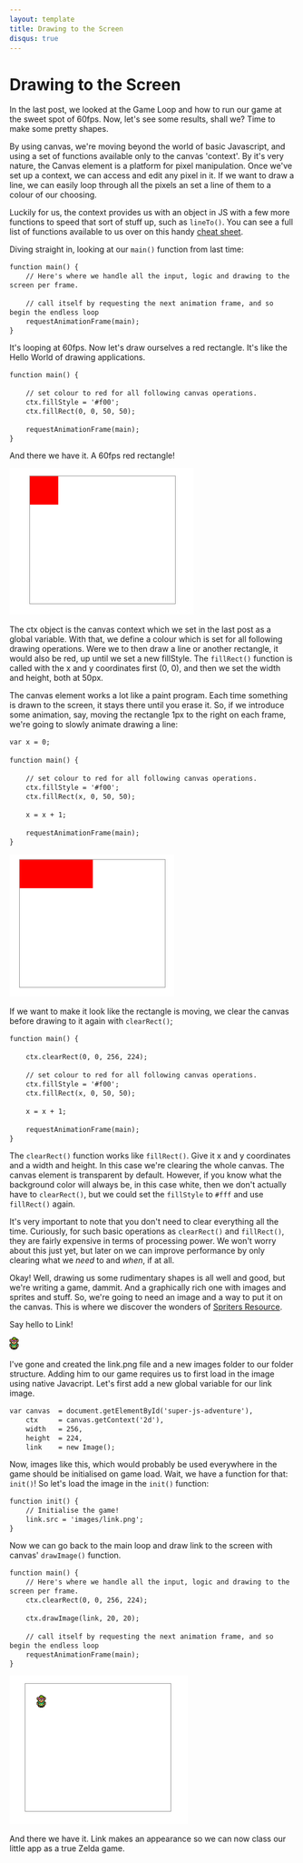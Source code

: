 ```yaml
---
layout: template
title: Drawing to the Screen
disqus: true
---
```


# Drawing to the Screen

In the last post, we looked at the Game Loop and how to run our game at the sweet spot of 60fps. Now, let's see some results, shall we? Time to make some pretty shapes.

By using canvas, we're moving beyond the world of basic Javascript, and using a set of functions available only to the canvas 'context'. By it's very nature, the Canvas element is a platform for pixel manipulation. Once we've set up a context, we can access and edit any pixel in it. If we want to draw a line, we can easily loop through all the pixels an set a line of them to a colour of our choosing.

Luckily for us, the context provides us with an object in JS with a few more functions to speed that sort of stuff up, such as `lineTo()`. You can see a full list of functions available to us over on this handy [cheat sheet](http://www.nihilogic.dk/labs/canvas_sheet/HTML5_Canvas_Cheat_Sheet.png).

Diving straight in, looking at our `main()` function from last time:

    function main() {
        // Here's where we handle all the input, logic and drawing to the screen per frame.

        // call itself by requesting the next animation frame, and so begin the endless loop
        requestAnimationFrame(main);
    }

It's looping at 60fps. Now let's draw ourselves a red rectangle. It's like the Hello World of drawing applications.

    function main() {
        
        // set colour to red for all following canvas operations.
        ctx.fillStyle = '#f00';
        ctx.fillRect(0, 0, 50, 50);

        requestAnimationFrame(main);
    }

And there we have it. A 60fps red rectangle!

![Red Rectangle](/img/articles/2-red-rectangle.png)

The ctx object is the canvas context which we set in the last post as a global variable. With that, we define a colour which is set for all following drawing operations. Were we to then draw a line or another rectangle, it would also be red, up until we set a new fillStyle. The `fillRect()` function is called with the x and y coordinates first (0, 0), and then we set the width and height, both at 50px.

The canvas element works a lot like a paint program. Each time something is drawn to the screen, it stays there until you erase it. So, if we introduce some animation, say, moving the rectangle 1px to the right on each frame, we're going to slowly animate drawing a line:

    var x = 0;

    function main() {
        
        // set colour to red for all following canvas operations.
        ctx.fillStyle = '#f00';
        ctx.fillRect(x, 0, 50, 50);

        x = x + 1;

        requestAnimationFrame(main);
    }

![Animated Rectangle](/img/articles/2-animated-rectangle.png)

If we want to make it look like the rectangle is moving, we clear the canvas before drawing to it again with `clearRect()`;

    function main() {

        ctx.clearRect(0, 0, 256, 224);
        
        // set colour to red for all following canvas operations.
        ctx.fillStyle = '#f00';
        ctx.fillRect(x, 0, 50, 50);

        x = x + 1;

        requestAnimationFrame(main);
    }

The `clearRect()` function works like `fillRect()`. Give it x and y coordinates and a width and height. In this case we're clearing the whole canvas. The canvas element is transparent by default. However, if you know what the background color will always be, in this case white, then we don't actually have to `clearRect()`, but we could set the `fillStyle` to `#fff` and use `fillRect()` again.

It's very important to note that you don't need to clear everything all the time. Curiously, for such basic operations as `clearRect()` and `fillRect()`, they are fairly expensive in terms of processing power. We won't worry about this just yet, but later on we can improve performance by only clearing what we _need_ to and _when_, if at all.

Okay! Well, drawing us some rudimentary shapes is all well and good, but we're writing a game, dammit. And a graphically rich one with images and sprites and stuff. So, we're going to need an image and a way to put it on the canvas. This is where we discover the wonders of [Spriters Resource](http://www.spriters-resource.com/snes/zeldalinkpast).

Say hello to Link!

![Red Rectangle](/img/articles/2-link.png)

I've gone and created the link.png file and a new images folder to our folder structure. Adding him to our game requires us to first load in the image using native Javacript. Let's first add a new global variable for our link image.

    var canvas  = document.getElementById('super-js-adventure'),
        ctx     = canvas.getContext('2d'),
        width   = 256,
        height  = 224,
        link    = new Image();


Now, images like this, which would probably be used everywhere in the game should be initialised on game load. Wait, we have a function for that: `init()`! So let's load the image in the `init()` function:

    function init() {
        // Initialise the game!
        link.src = 'images/link.png';
    }

Now we can go back to the main loop and draw link to the screen with canvas' `drawImage()` function.

    function main() {
        // Here's where we handle all the input, logic and drawing to the screen per frame.
        ctx.clearRect(0, 0, 256, 224);

        ctx.drawImage(link, 20, 20);

        // call itself by requesting the next animation frame, and so begin the endless loop
        requestAnimationFrame(main);
    }

![Red Rectangle](/img/articles/2-link-in-game.png)

And there we have it. Link makes an appearance so we can now class our little app as a true Zelda game.

